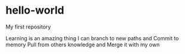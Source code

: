 # hello-world
My first repository

Learning is an amazing thing
I can branch to new paths and
Commit to memory
Pull from others knowledge and
Merge it with my own
